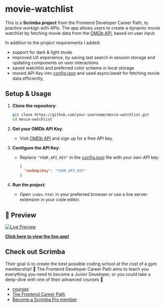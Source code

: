 # movie-watchlist
This is a **Scrimba project** from the Frontend Developer Career Path, to practice workign with APIs. The app allows users to create a dynamic movie watchlist by fetching movie data from the [OMDb API](https://www.omdbapi.com/), based on user input.

In addition to the project requirements I added:
- support for dark & light mode
- improved UX experience, by saving last search in session storage and updating components on user interactions
- saved watchlist and preferred color scheme in local storage
- moved API Key into [config.json](./config.json) and used async/await for fetching movie data efficiently,

## Setup & Usage
1. **Clone the repository**:
   ```bash
   git clone https://github.com/your-username/movie-watchlist.git
   cd movie-watchlist
   ```

2. **Get your OMDb API Key**:
   - Visit [OMDb API](https://www.omdbapi.com/apikey.aspx) and sign up for a free API key.

3. **Configure the API Key**:
   - Replace `"YOUR_API_KEY"` in the [config.json](./config.json) file with your own API key:
     ```json
     {
       "omdbApiKey": "YOUR_API_KEY"
     }
     ```
4. **Run the project**:
   - Open `index.html` in your preferred browser or use a live server extension in your code editor.

## 🚀 Preview

[![Live Preview](https://github.com/user-attachments/assets/10f0b259-a259-46c5-98ce-6f619adf39fd)](https://your-live-preview-link.com)

**[Click here to view the live app!](https://movie-watchlist-app-proj.netlify.app/)**

## Check out Scrimba

Their goal is to create the best possible coding school at the cost of a gym membership! 💜
The Frontend Developer Career Path aims to teach you everything you need to become a Junior Developer, or you could take a deep-dive with one of their advanced courses 🚀

- [courses](https://scrimba.com/allcourses)
- [The Frontend Career Path](https://scrimba.com/learn/frontend)
- [Become a Scrimba Pro member](https://scrimba.com/pricing)
